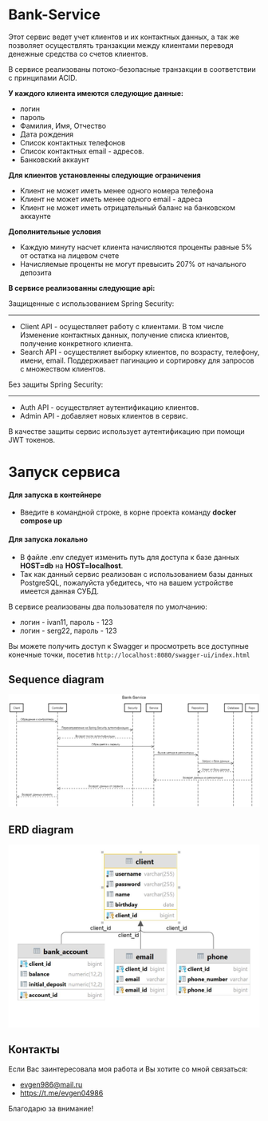 # Bank-Service

Этот сервис ведет учет клиентов и их контактных данных, а так же позволяет осуществлять транзакции между клиентами переводя денежные средства со счетов клиентов.

В сервисе реализованы потоко-безопасные транзакции в соответствии с принципами ACID.

**У каждого клиента имеются следующие данные:**
* логин
* пароль
* Фамилия, Имя, Отчество
* Дата рождения
* Список контактных телефонов
* Список контактных email - адресов.
* Банковский аккаунт

**Для клиентов установленны следующие ограничения**
* Клиент не может иметь менее одного номера телефона
* Клиент не может иметь менее одного email - адреса
* Клиент не может иметь отрицательный баланс на банковском аккаунте

**Дополнительные условия**
* Каждую минуту насчет клиента начисляются проценты равные 5% от остатка на лицевом счете
* Начисляемые проценты не могут превысить 207% от начального депозита

**В сервисе реализованны следующие api:**

Защищенные с использованием Spring Security:

---
* Client API - осуществляет работу с клиентами. В том числе Изменение контактных данных, получение списка клиентов, получение конкретного клиента.
* Search API - осуществляет выборку клиентов, по возрасту, телефону, имени, email. Поддерживает пагинацию и сортировку для запросов с множеством клиентов.

Без защиты Spring Security:

---
* Auth API - осуществляет аутентификацию клиентов.
* Admin API - добавляет новых клиентов в сервис.

В качестве защиты сервис использует аутентификацию при помощи JWT токенов.

# Запуск сервиса
#### Для запуска в контейнере
* Введите в командной строке, в корне проекта команду **docker compose up**

#### Для запуска локально
* В файле .env следует изменить путь для доступа к базе данных **HOST=db** на **HOST=localhost**.
* Так как данный сервис реализован с использованием базы данных PostgreSQL, пожалуйста убедитесь, что на вашем устройстве имеется данная СУБД.

В сервисе реализованы два пользователя по умолчанию:
* логин - ivan11, пароль - 123
* логин - serg22, пароль - 123

Вы можете получить доступ к Swagger и просмотреть все доступные конечные точки, посетив `http://localhost:8080/swagger-ui/index.html`

## Sequence diagram

![Sequence diagram](docs/sequence-diagram.png)


## ERD diagram

![Class diagram](docs/erd-digram.jpg)


## Контакты

Если Вас заинтересовала моя работа и Вы хотите со мной связаться:
* evgen986@mail.ru
* https://t.me/evgen04986

Благодарю за внимание!
